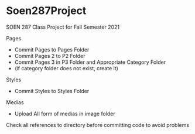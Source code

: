 # Soen287Project
SOEN 287 Class Project for Fall Semester 2021

Pages
- Commit Pages to Pages Folder
- Commit Pages 2 to P2 Folder
- Commit Pages 3 in P3 Folder and Appropriate Category Folder
- (if category folder does not exist, create it)

Styles
- Commit Styles to Styles Folder

Medias
- Upload All form of medias in image folder

Check all references to directory before committing code to avoid problems
